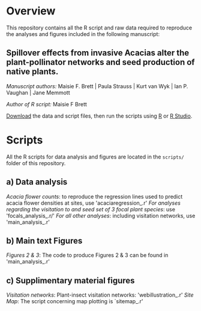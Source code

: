 # Overview

This repository contains all the R script and raw data required to reproduce the analyses and figures included in the following manuscript:

## Spillover effects from invasive Acacias alter the plant-pollinator networks and seed production of native plants. 

*Manuscript authors:* Maisie F. Brett | Paula Strauss | Kurt van Wyk |  Ian P. Vaughan | Jane Memmott

*Author of R script:* Maisie F Brett

[Download][1] the data and script files, then run the scripts using [R][2] or [R Studio][3].

[1]: https://github.com/mfbrett/acacia_spillover/master.zip
[2]: https://www.r-project.org/
[3]: https://www.rstudio.com/products/rstudio/download/

# Scripts

All the R scripts for data analysis and figures are located in the `scripts/` folder of this repository.

## a) Data analysis

*Acacia flower counts*: to reproduce the regression lines used to predict acacia flower densities at sites, use 'acaciaregression_.r'
*For analyses regarding the visitation to and seed set of 3 focal plant species*: use 'focals_analysis_.r/'
*For all other analyses*: including visitation networks, use 'main_analysis_.r'

## b) Main text Figures

*Figures 2 & 3*: The code to produce Figures 2 & 3 can be found in 'main_analysis_.r'

## c) Supplimentary material figures

*Visitation networks*: Plant-insect visitation networks: 'webillustration_.r'
*Site Map*: The script concerning map plotting is `sitemap_.r'
